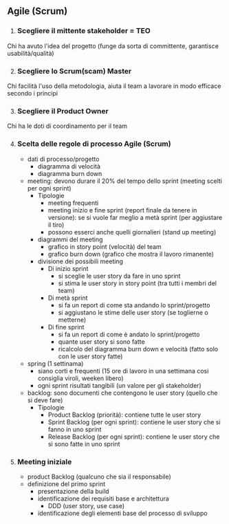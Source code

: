 ﻿## Agile (Scrum)

1. ### Scegliere il mittente stakeholder = TEO

Chi ha avuto l'idea del progetto (funge da sorta di committente, garantisce usabilità/qualità)

2. ### Scegliere lo Scrum(scam) Master

Chi facilità l'uso della metodologia, aiuta il team a lavorare in modo efficace secondo i principi

3. ### Scegliere il Product Owner

Chi ha le doti di coordinamento per il team

4. ### Scelta delle regole di processo Agile (Scrum)
    - dati di processo/progetto
        - diagramma di velocità
        - diagramma burn down
    - meeting: devono durare il 20% del tempo dello sprint (meeting scelti per ogni sprint)
        - Tipologie 
            - meeting frequenti
            - meeting inizio e fine sprint (report finale da tenere in versione):
              se si vuole far meglio a metà sprint (per aggiustare il tiro)
            - possono esserci anche quelli giornalieri (stand up meeting)
        - diagrammi del meeting
            - grafico in story point (velocità) del team
            - grafico burn down (grafico che mostra il lavoro rimanente)
        - divisione dei possibili meeting
            - Di inizio sprint
                - si sceglie le user story da fare in uno sprint
                - si stima le user story in story point (tra tutti i membri del team)
            - Di metà sprint
                - si fa un report di come sta andando lo sprint/progetto
                - si aggiustano le stime delle user story (se toglierne o metterne)
            - Di fine sprint
                - si fa un report di come è andato lo sprint/progetto
                - quante user story si sono fatte
                - ricalcolo del diagramma burn down e velocità (fatto solo con le user story fatte)
    - spring (1 settinama)
        - siano corti e frequenti (15 ore di lavoro in una settimana cosi consiglia viroli, weeken libero)
        - ogni sprint risultati tangibili (un valore per gli stakeholder)
    - backlog: sono documenti che contengono le user story (quello che si deve fare)
        - Tipologie
            - Product Backlog (priorità): contiene tutte le user story
            - Sprint Backlog (per ogni sprint): contiene le user story che si fanno in uno sprint
            - Release Backlog (per ogni sprint): contiene le user story che si sono fatte in uno sprint

5. ### Meeting iniziale
    - product Backlog (qualcuno che sia il responsabile)
    - definizione del primo sprint
        - presentazione della build
        - identificazione dei requisiti base e architettura
            - DDD (user story, use case)
        - identificazione degli elementi base del processo di sviluppo
        

